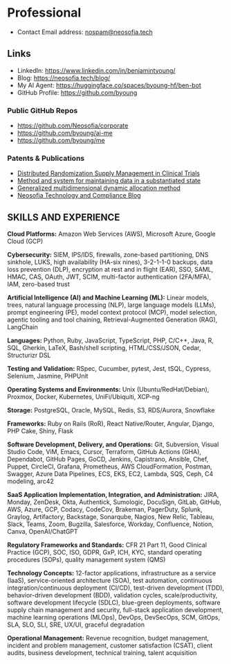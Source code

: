 # Professional

- Contact Email address: nospam@neosofia.tech


## Links

- LinkedIn: https://www.linkedin.com/in/benjamintyoung/
- Blog: https://neosofia.tech/blog/
- My AI Agent: https://huggingface.co/spaces/byoung-hf/ben-bot
- GitHub Profile: https://github.com/byoung

### Public GitHub Repos
 - https://github.com/Neosofia/corporate
 - https://github.com/byoung/ai-me
 - https://github.com/byoung/me

### Patents & Publications

- [Distributed Randomization Supply Management in Clinical Trials](https://patents.google.com/patent/US20140229198A1/en)
- [Method and system for maintaining data in a substantiated state](https://patents.google.com/patent/CA2916696A1/sv)
- [Generalized multidimensional dynamic allocation method](https://pubmed.ncbi.nlm.nih.gov/22736449/)
- [Neosofia Technology and Compliance Blog](https://neosofia.tech/blog/)


## SKILLS AND EXPERIENCE

**Cloud Platforms:** Amazon Web Services (AWS), Microsoft Azure, Google Cloud (GCP)

**Cybersecurity:** SIEM, IPS/IDS, firewalls, zone-based partitioning, DNS sinkhole, LUKS, high availability (HA-six nines), 3-2-1-1-0 backups, data loss prevention (DLP), encryption at rest and in flight (EAR), SSO, SAML, HMAC, CAS, OAuth, JWT, SCIM, multi-factor authentication (2FA/MFA), IAM, zero-based trust

**Artificial Intelligence (AI) and Machine Learning (ML):** Linear models, trees, natural language processing (NLP), large language models (LLMs), prompt engineering (PE), model context protocol (MCP), model selection, agentic tooling and tool chaining, Retrieval-Augmented Generation (RAG), LangChain

**Languages:** Python, Ruby, JavaScript, TypeScript, PHP, C/C++, Java, R, SQL, Gherkin, LaTeX, Bash/shell scripting, HTML/CSS/JSON, Cedar, Structurizr DSL

**Testing and Validation:** RSpec, Cucumber, pytest, Jest, tSQL, Cypress, Selenium, Jasmine, PHPUnit
 
**Operating Systems and Environments:** Unix (Ubuntu/RedHat/Debian), Proxmox, Docker, Kubernetes, UniFi/Ubiquiti, XCP-ng

**Storage:** PostgreSQL, Oracle, MySQL, Redis, S3, RDS/Aurora, Snowflake

**Frameworks:** Ruby on Rails (RoR), React Native/Router, Angular, Django, PHP Cake, Shiny, Flask

**Software Development, Delivery, and Operations:** Git, Subversion, Visual Studio Code, ViM, Emacs, Cursor, Terraform, GitHub Actions (GHA), Dependabot, GitHub Pages, GoCD, Jenkins, Capistrano, Ansible, Chef, Puppet, CircleCI, Grafana, Prometheus, AWS CloudFormation, Postman, Swagger, Azure Data Pipelines, ECS, EKS, EC2, Lambda, SQS, Ceph, C4 modeling, arc42

**SaaS Application Implementation, Integration, and Administration:** JIRA, Monday, ZenDesk, Okta, Authentick, Sumologic, DocuSign, GitLab, GitHub, AWS, Azure, GCP, Codacy, CodeCov, Brakeman, PagerDuty, Splunk, Graylog, Artifactory, Backstage, Sonarqube, Nagios, New Relic, Tableau, Slack, Teams, Zoom, Bugzilla, Salesforce, Workday, Confluence, Notion, Canva, OpenAI/ChatGPT

**Regulatory Frameworks and Standards:** CFR 21 Part 11, Good Clinical Practice (GCP), SOC, ISO, GDPR, GxP, ICH, KYC, standard operating procedures (SOPs), quality management system (QMS)

**Technology Concepts:** 12-factor applications, infrastructure as a service (IaaS), service-oriented architecture (SOA), test automation, continuous integration/continuous deployment (CI/CD), test-driven development (TDD), behavior-driven development (BDD), validation cycles, scale/productivity, software development lifecycle (SDLC), blue-green deployments, software supply chain management and security, full-stack application development, machine learning operations (MLOps), DevOps, DevSecOps, SCM, GitOps, SLA, SLO, SLI, SRE, UX/UI, graceful degradation

**Operational Management:** Revenue recognition, budget management, incident and problem management, customer satisfaction (CSAT), client audits, business development, technical training, talent acquisition